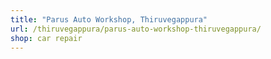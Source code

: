 ```yaml
---
title: "Parus Auto Workshop, Thiruvegappura"
url: /thiruvegappura/parus-auto-workshop-thiruvegappura/
shop: car repair
---
```

